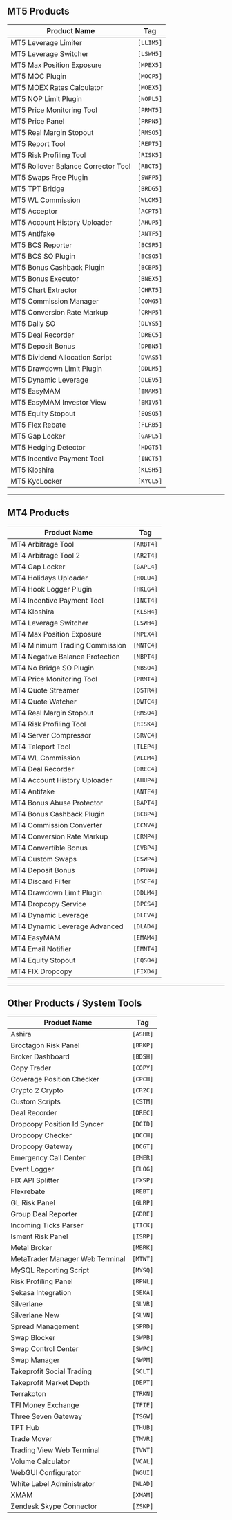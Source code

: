 
## MT5 Products

| Product Name                                | Tag     |
|---------------------------------------------|---------|
| MT5 Leverage Limiter                        | `[LLIM5]` |
| MT5 Leverage Switcher                       | `[LSWH5]` |
| MT5 Max Position Exposure                   | `[MPEX5]` |
| MT5 MOC Plugin                              | `[MOCP5]` |
| MT5 MOEX Rates Calculator                   | `[MOEX5]` |
| MT5 NOP Limit Plugin                        | `[NOPL5]` |
| MT5 Price Monitoring Tool                   | `[PRMT5]` |
| MT5 Price Panel                             | `[PRPN5]` |
| MT5 Real Margin Stopout                     | `[RMSO5]` |
| MT5 Report Tool                             | `[REPT5]` |
| MT5 Risk Profiling Tool                     | `[RISK5]` |
| MT5 Rollover Balance Corrector Tool         | `[RBCT5]` |
| MT5 Swaps Free Plugin                       | `[SWFP5]` |
| MT5 TPT Bridge                              | `[BRDG5]` |
| MT5 WL Commission                           | `[WLCM5]` |
| MT5 Acceptor                                | `[ACPT5]` |
| MT5 Account History Uploader                | `[AHUP5]` |
| MT5 Antifake                                | `[ANTF5]` |
| MT5 BCS Reporter                            | `[BCSR5]` |
| MT5 BCS SO Plugin                           | `[BCSO5]` |
| MT5 Bonus Cashback Plugin                   | `[BCBP5]` |
| MT5 Bonus Executor                          | `[BNEX5]` |
| MT5 Chart Extractor                         | `[CHRT5]` |
| MT5 Commission Manager                      | `[COMG5]` |
| MT5 Conversion Rate Markup                  | `[CRMP5]` |
| MT5 Daily SO                                | `[DLYS5]` |
| MT5 Deal Recorder                           | `[DREC5]` |
| MT5 Deposit Bonus                           | `[DPBN5]` |
| MT5 Dividend Allocation Script              | `[DVAS5]` |
| MT5 Drawdown Limit Plugin                   | `[DDLM5]` |
| MT5 Dynamic Leverage                        | `[DLEV5]` |
| MT5 EasyMAM                                 | `[EMAM5]` |
| MT5 EasyMAM Investor View                   | `[EMIV5]` |
| MT5 Equity Stopout                          | `[EQSO5]` |
| MT5 Flex Rebate                             | `[FLRB5]` |
| MT5 Gap Locker                              | `[GAPL5]` |
| MT5 Hedging Detector                        | `[HDGT5]` |
| MT5 Incentive Payment Tool                  | `[INCT5]` |
| MT5 Kloshira                                | `[KLSH5]` |
| MT5 KycLocker                               | `[KYCL5]` |

---

## MT4 Products

| Product Name                                | Tag     |
|---------------------------------------------|---------|
| MT4 Arbitrage Tool                          | `[ARBT4]` |
| MT4 Arbitrage Tool 2                        | `[AR2T4]` |
| MT4 Gap Locker                              | `[GAPL4]` |
| MT4 Holidays Uploader                       | `[HOLU4]` |
| MT4 Hook Logger Plugin                      | `[HKLG4]` |
| MT4 Incentive Payment Tool                  | `[INCT4]` |
| MT4 Kloshira                                | `[KLSH4]` |
| MT4 Leverage Switcher                       | `[LSWH4]` |
| MT4 Max Position Exposure                   | `[MPEX4]` |
| MT4 Minimum Trading Commission              | `[MNTC4]` |
| MT4 Negative Balance Protection             | `[NBPT4]` |
| MT4 No Bridge SO Plugin                     | `[NBSO4]` |
| MT4 Price Monitoring Tool                   | `[PRMT4]` |
| MT4 Quote Streamer                          | `[QSTR4]` |
| MT4 Quote Watcher                           | `[QWTC4]` |
| MT4 Real Margin Stopout                     | `[RMSO4]` |
| MT4 Risk Profiling Tool                     | `[RISK4]` |
| MT4 Server Compressor                       | `[SRVC4]` |
| MT4 Teleport Tool                           | `[TLEP4]` |
| MT4 WL Commission                           | `[WLCM4]` |
| MT4 Deal Recorder                           | `[DREC4]` |
| MT4 Account History Uploader                | `[AHUP4]` |
| MT4 Antifake                                | `[ANTF4]` |
| MT4 Bonus Abuse Protector                   | `[BAPT4]` |
| MT4 Bonus Cashback Plugin                   | `[BCBP4]` |
| MT4 Commission Converter                    | `[CCNV4]` |
| MT4 Conversion Rate Markup                  | `[CRMP4]` |
| MT4 Convertible Bonus                       | `[CVBP4]` |
| MT4 Custom Swaps                            | `[CSWP4]` |
| MT4 Deposit Bonus                           | `[DPBN4]` |
| MT4 Discard Filter                          | `[DSCF4]` |
| MT4 Drawdown Limit Plugin                   | `[DDLM4]` |
| MT4 Dropcopy Service                        | `[DPCS4]` |
| MT4 Dynamic Leverage                        | `[DLEV4]` |
| MT4 Dynamic Leverage Advanced               | `[DLAD4]` |
| MT4 EasyMAM                                 | `[EMAM4]` |
| MT4 Email Notifier                          | `[EMNT4]` |
| MT4 Equity Stopout                          | `[EQSO4]` |
| MT4 FIX Dropcopy                            | `[FIXD4]` |

---

## Other Products / System Tools

| Product Name                                | Tag     |
|---------------------------------------------|---------|
| Ashira                                      | `[ASHR]` |
| Broctagon Risk Panel                        | `[BRKP]` |
| Broker Dashboard                            | `[BDSH]` |
| Copy Trader                                 | `[COPY]` |
| Coverage Position Checker                   | `[CPCH]` |
| Crypto 2 Crypto                             | `[CR2C]` |
| Custom Scripts                              | `[CSTM]` |
| Deal Recorder                               | `[DREC]` |
| Dropcopy Position Id Syncer                 | `[DCID]` |
| Dropcopy Checker                            | `[DCCH]` |
| Dropcopy Gateway                            | `[DCGT]` |
| Emergency Call Center                       | `[EMER]` |
| Event Logger                                | `[ELOG]` |
| FIX API Splitter                            | `[FXSP]` |
| Flexrebate                                  | `[REBT]` |
| GL Risk Panel                               | `[GLRP]` |
| Group Deal Reporter                         | `[GDRE]` |
| Incoming Ticks Parser                       | `[TICK]` |
| Isment Risk Panel                           | `[ISRP]` |
| Metal Broker                                | `[MBRK]` |
| MetaTrader Manager Web Terminal             | `[MTWT]` |
| MySQL Reporting Script                      | `[MYSQ]` |
| Risk Profiling Panel                        | `[RPNL]` |
| Sekasa Integration                          | `[SEKA]` |
| Silverlane                                  | `[SLVR]` |
| Silverlane New                              | `[SLVN]` |
| Spread Management                           | `[SPRD]` |
| Swap Blocker                                | `[SWPB]` |
| Swap Control Center                         | `[SWPC]` |
| Swap Manager                                | `[SWPM]` |
| Takeprofit Social Trading                   | `[SCLT]` |
| Takeprofit Market Depth                     | `[DEPT]` |
| Terrakoton                                  | `[TRKN]` |
| TFI Money Exchange                          | `[TFIE]` |
| Three Seven Gateway                         | `[TSGW]` |
| TPT Hub                                     | `[THUB]` |
| Trade Mover                                 | `[TMVR]` |
| Trading View Web Terminal                   | `[TVWT]` |
| Volume Calculator                           | `[VCAL]` |
| WebGUI Configurator                         | `[WGUI]` |
| White Label Administrator                   | `[WLAD]` |
| XMAM                                        | `[XMAM]` |
| Zendesk Skype Connector                     | `[ZSKP]` |